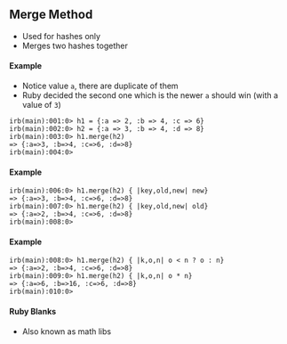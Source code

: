 ## Merge Method

* Used for hashes only 
* Merges two hashes together 

#### Example

* Notice value `a`, there are duplicate of them 
* Ruby decided the second one which is the newer `a` should win (with a value of `3`)

```
irb(main):001:0> h1 = {:a => 2, :b => 4, :c => 6}
irb(main):002:0> h2 = {:a => 3, :b => 4, :d => 8}
irb(main):003:0> h1.merge(h2)
=> {:a=>3, :b=>4, :c=>6, :d=>8}
irb(main):004:0>
```

#### Example 

```
irb(main):006:0> h1.merge(h2) { |key,old,new| new}
=> {:a=>3, :b=>4, :c=>6, :d=>8}
irb(main):007:0> h1.merge(h2) { |key,old,new| old}
=> {:a=>2, :b=>4, :c=>6, :d=>8}
irb(main):008:0>
```
#### Example

```
irb(main):008:0> h1.merge(h2) { |k,o,n| o < n ? o : n}
=> {:a=>2, :b=>4, :c=>6, :d=>8}
irb(main):009:0> h1.merge(h2) { |k,o,n| o * n}
=> {:a=>6, :b=>16, :c=>6, :d=>8}
irb(main):010:0>
```
#### Ruby Blanks 

* Also known as math libs
